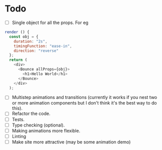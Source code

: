 # Todo

- [ ] Single object for all the props. For eg

```javascript
render () {
  const obj = {
    duration: "2s",
    timingFunction: "ease-in",
    direction: "reverse"
  };
  return (
    <div>
      <Bounce allProps={obj}>
        <h1>Hello World</h1>
      </Bounce>
    </div>
  );
```

- [ ] Multistep animations and transitions (currently it works if you nest two or more animation components but I don't think it's the best way to do this).
- [ ] Refactor the code.
- [ ] Tests.
- [ ] Type checking (optional).
- [ ] Making animations more flexible.
- [ ] Linting
- [ ] Make site more attractive (may be some animation demo)
